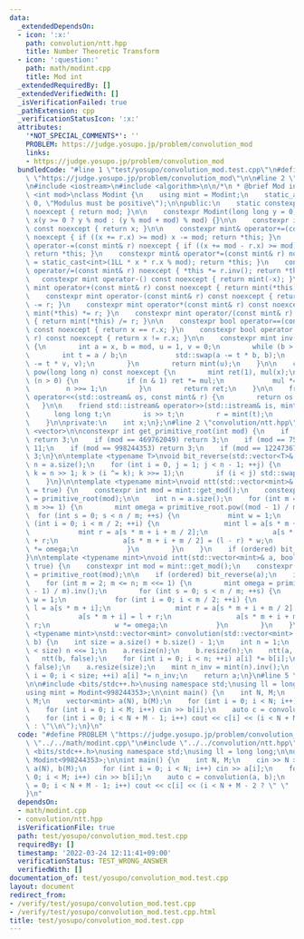 ```yaml
---
data:
  _extendedDependsOn:
  - icon: ':x:'
    path: convolution/ntt.hpp
    title: Number Theoretic Transform
  - icon: ':question:'
    path: math/modint.cpp
    title: Mod int
  _extendedRequiredBy: []
  _extendedVerifiedWith: []
  _isVerificationFailed: true
  _pathExtension: cpp
  _verificationStatusIcon: ':x:'
  attributes:
    '*NOT_SPECIAL_COMMENTS*': ''
    PROBLEM: https://judge.yosupo.jp/problem/convolution_mod
    links:
    - https://judge.yosupo.jp/problem/convolution_mod
  bundledCode: "#line 1 \"test/yosupo/convolution_mod.test.cpp\"\n#define PROBLEM\
    \ \"https://judge.yosupo.jp/problem/convolution_mod\"\n\n#line 2 \"math/modint.cpp\"\
    \n#include <iostream>\n#include <algorithm>\n\n/*\n * @brief Mod int\n */\ntemplate\
    \ <int mod>\nclass Modint {\n    using mint = Modint;\n    static_assert(mod >\
    \ 0, \"Modulus must be positive\");\n\npublic:\n    static constexpr int get_mod()\
    \ noexcept { return mod; }\n\n    constexpr Modint(long long y = 0) noexcept :\
    \ x(y >= 0 ? y % mod : (y % mod + mod) % mod) {}\n\n    constexpr int value()\
    \ const noexcept { return x; }\n\n    constexpr mint& operator+=(const mint& r)\
    \ noexcept { if ((x += r.x) >= mod) x -= mod; return *this; }\n    constexpr mint&\
    \ operator-=(const mint& r) noexcept { if ((x += mod - r.x) >= mod) x -= mod;\
    \ return *this; }\n    constexpr mint& operator*=(const mint& r) noexcept { x\
    \ = static_cast<int>(1LL * x * r.x % mod); return *this; }\n    constexpr mint&\
    \ operator/=(const mint& r) noexcept { *this *= r.inv(); return *this; }\n\n \
    \   constexpr mint operator-() const noexcept { return mint(-x); }\n\n    constexpr\
    \ mint operator+(const mint& r) const noexcept { return mint(*this) += r; }\n\
    \    constexpr mint operator-(const mint& r) const noexcept { return mint(*this)\
    \ -= r; }\n    constexpr mint operator*(const mint& r) const noexcept { return\
    \ mint(*this) *= r; }\n    constexpr mint operator/(const mint& r) const noexcept\
    \ { return mint(*this) /= r; }\n\n    constexpr bool operator==(const mint& r)\
    \ const noexcept { return x == r.x; }\n    constexpr bool operator!=(const mint&\
    \ r) const noexcept { return x != r.x; }\n\n    constexpr mint inv() const noexcept\
    \ {\n        int a = x, b = mod, u = 1, v = 0;\n        while (b > 0) {\n    \
    \        int t = a / b;\n            std::swap(a -= t * b, b);\n            std::swap(u\
    \ -= t * v, v);\n        }\n        return mint(u);\n    }\n\n    constexpr mint\
    \ pow(long long n) const noexcept {\n        mint ret(1), mul(x);\n        while\
    \ (n > 0) {\n            if (n & 1) ret *= mul;\n            mul *= mul;\n   \
    \         n >>= 1;\n        }\n        return ret;\n    }\n\n    friend std::ostream&\
    \ operator<<(std::ostream& os, const mint& r) {\n        return os << r.x;\n \
    \   }\n\n    friend std::istream& operator>>(std::istream& is, mint& r) {\n  \
    \      long long t;\n        is >> t;\n        r = mint(t);\n        return is;\n\
    \    }\n\nprivate:\n    int x;\n};\n#line 2 \"convolution/ntt.hpp\"\n#include\
    \ <vector>\n\nconstexpr int get_primitive_root(int mod) {\n    if (mod == 167772161)\
    \ return 3;\n    if (mod == 469762049) return 3;\n    if (mod == 754974721) return\
    \ 11;\n    if (mod == 998244353) return 3;\n    if (mod == 1224736769) return\
    \ 3;\n}\n\ntemplate <typename T>\nvoid bit_reverse(std::vector<T>& a) {\n    int\
    \ n = a.size();\n    for (int i = 0, j = 1; j < n - 1; ++j) {\n        for (int\
    \ k = n >> 1; k > (i ^= k); k >>= 1);\n        if (i < j) std::swap(a[i], a[j]);\n\
    \    }\n}\n\ntemplate <typename mint>\nvoid ntt(std::vector<mint>& a, bool ordered\
    \ = true) {\n    constexpr int mod = mint::get_mod();\n    constexpr mint primitive_root\
    \ = primitive_root(mod);\n\n    int n = a.size();\n    for (int m = n; m > 1;\
    \ m >>= 1) {\n        mint omega = primitive_root.pow((mod - 1) / m);\n      \
    \  for (int s = 0; s < n / m; ++s) {\n            mint w = 1;\n            for\
    \ (int i = 0; i < m / 2; ++i) {\n                mint l = a[s * m + i];\n    \
    \            mint r = a[s * m + i + m / 2];\n                a[s * m + i] = l\
    \ + r;\n                a[s * m + i + m / 2] = (l - r) * w;\n                w\
    \ *= omega;\n            }\n        }\n    }\n    if (ordered) bit_reverse(a);\n\
    }\n\ntemplate <typename mint>\nvoid intt(std::vector<mint>& a, bool ordered =\
    \ true) {\n    constexpr int mod = mint::get_mod();\n    constexpr mint primitive_root\
    \ = primitive_root(mod);\n\n    if (ordered) bit_reverse(a);\n    int n = a.size();\n\
    \    for (int m = 2; m <= n; m <<= 1) {\n        mint omega = primitive_root.pow((mod\
    \ - 1) / m).inv();\n        for (int s = 0; s < n / m; ++s) {\n            mint\
    \ w = 1;\n            for (int i = 0; i < m / 2; ++i) {\n                mint\
    \ l = a[s * m + i];\n                mint r = a[s * m + i + m / 2] * w;\n    \
    \            a[s * m + i] = l + r;\n                a[s * m + i + m / 2] = l -\
    \ r;\n                w *= omega;\n            }\n        }\n    }\n}\n\ntemplate\
    \ <typename mint>\nstd::vector<mint> convolution(std::vector<mint> a, std::vector<mint>\
    \ b) {\n    int size = a.size() + b.size() - 1;\n    int n = 1;\n    while (n\
    \ < size) n <<= 1;\n    a.resize(n);\n    b.resize(n);\n    ntt(a, false);\n \
    \   ntt(b, false);\n    for (int i = 0; i < n; ++i) a[i] *= b[i];\n    intt(a,\
    \ false);\n    a.resize(size);\n    mint n_inv = mint(n).inv();\n    for (int\
    \ i = 0; i < size; ++i) a[i] *= n_inv;\n    return a;\n}\n#line 5 \"test/yosupo/convolution_mod.test.cpp\"\
    \n\n#include <bits/stdc++.h>\nusing namespace std;\nusing ll = long long;\n\n\
    using mint = Modint<998244353>;\n\nint main() {\n    int N, M;\n    cin >> N >>\
    \ M;\n    vector<mint> a(N), b(M);\n    for (int i = 0; i < N; i++) cin >> a[i];\n\
    \    for (int i = 0; i < M; i++) cin >> b[i];\n    auto c = convolution(a, b);\n\
    \    for (int i = 0; i < N + M - 1; i++) cout << c[i] << (i < N + M - 2 ? \" \"\
    \ : \"\\n\");\n}\n"
  code: "#define PROBLEM \"https://judge.yosupo.jp/problem/convolution_mod\"\n\n#include\
    \ \"../../math/modint.cpp\"\n#include \"../../convolution/ntt.hpp\"\n\n#include\
    \ <bits/stdc++.h>\nusing namespace std;\nusing ll = long long;\n\nusing mint =\
    \ Modint<998244353>;\n\nint main() {\n    int N, M;\n    cin >> N >> M;\n    vector<mint>\
    \ a(N), b(M);\n    for (int i = 0; i < N; i++) cin >> a[i];\n    for (int i =\
    \ 0; i < M; i++) cin >> b[i];\n    auto c = convolution(a, b);\n    for (int i\
    \ = 0; i < N + M - 1; i++) cout << c[i] << (i < N + M - 2 ? \" \" : \"\\n\");\n\
    }\n"
  dependsOn:
  - math/modint.cpp
  - convolution/ntt.hpp
  isVerificationFile: true
  path: test/yosupo/convolution_mod.test.cpp
  requiredBy: []
  timestamp: '2022-03-24 12:11:41+09:00'
  verificationStatus: TEST_WRONG_ANSWER
  verifiedWith: []
documentation_of: test/yosupo/convolution_mod.test.cpp
layout: document
redirect_from:
- /verify/test/yosupo/convolution_mod.test.cpp
- /verify/test/yosupo/convolution_mod.test.cpp.html
title: test/yosupo/convolution_mod.test.cpp
---
```

